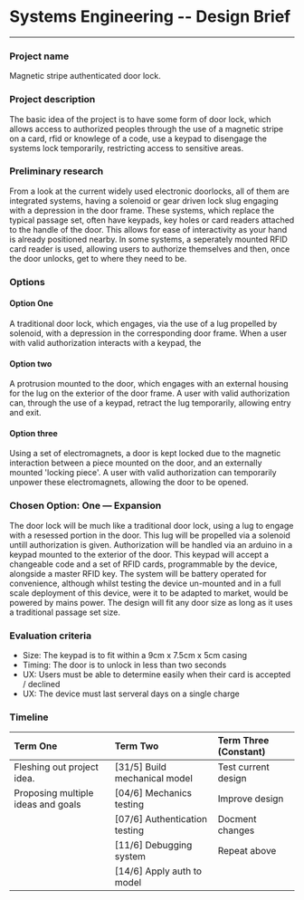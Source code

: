 # Systems Engineering -- Design Brief
---

### Project name
Magnetic stripe authenticated door lock.

### Project description
The basic idea of the project is to have some form of door lock, which allows access to authorized peoples through the use of a magnetic stripe on a card, rfid or knowlege of a code, use a keypad to disengage the systems lock temporarily, restricting access to sensitive areas.

### Preliminary research
From a look at the current widely used electronic doorlocks, all of them are integrated systems, having a solenoid or gear driven lock slug engaging with a depression in the door frame. These systems, which replace the typical passage set, often have keypads, key holes or card readers attached to the handle of the door. This allows for ease of interactivity as your hand is already positioned nearby. In some systems, a seperately mounted RFID card reader is used, allowing users to authorize themselves and then, once the door unlocks, get to where they need to be.

### Options

#### Option One
A traditional door lock, which engages, via the use of a lug propelled by solenoid, with a depression in the corresponding door frame. When a user with valid authorization interacts with a keypad, the 


#### Option two
A protrusion mounted to the door, which engages with an external housing for the lug on the exterior of the door frame. A user with valid authorization can, through the use of a keypad, retract the lug temporarily, allowing entry and exit.

#### Option three
Using a set of electromagnets, a door is kept locked due to the magnetic interaction between a piece mounted on the door, and an externally mounted 'locking piece'. A user with valid authorization can temporarily unpower these electromagnets, allowing the door to be opened.


### Chosen Option: One &mdash; Expansion
The door lock will be much like a traditional door lock, using a lug to engage with a resessed portion in the door. This lug will be propelled via a solenoid untill authorization is given. Authorization will be handled via an arduino in a keypad mounted to the exterior of the door. This keypad will accept a changeable code and a set of RFID cards, programmable by the device, alongside a master RFID key. The system will be battery operated for convenience, although whilst testing the device un-mounted and in a full scale deployment of this device, were it to be adapted to market, would be powered by mains power. The design will fit any door size as long as it uses a traditional passage set size.

### Evaluation criteria
* Size: The keypad is to fit within a 9cm x 7.5cm x 5cm casing
* Timing: The door is to unlock in less than two seconds
* UX: Users must be able to determine easily when their card is accepted / declined
* UX: The device must last serveral days on a single charge


### Timeline
| Term One                             | Term Two                            | Term Three (Constant) |
| :----------------------------------- | :---------------------------------- | :-------------------- |
| Fleshing out project idea.           | [31/5] Build mechanical model       | Test current design   |
| Proposing multiple ideas and goals   | [04/6] Mechanics testing            | Improve design        |
|                                      | [07/6] Authentication testing       | Docment changes       |
|                                      | [11/6] Debugging system             | Repeat above          |
|                                      | [14/6] Apply auth to model          |                       |


